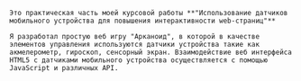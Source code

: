     Это практическая часть моей курсовой работы **"Использование датчиков мобильного устройства для повышения интерактивности web-страниц"**

    Я разработал простую веб игру "Арканоид", в которой в качестве элементов управления используются датчики устройства такие как акмелерометр, гироскоп, сенсорный экран. Взаимодействие веб интерфейса HTML5 с датчиками мобильного устройства осуществляется с помощью JavaScript и различных API.
